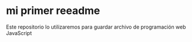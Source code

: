 # mi primer reeadme

Este repositorio lo utilizaremos para guardar archivo de programación web JavaScript

